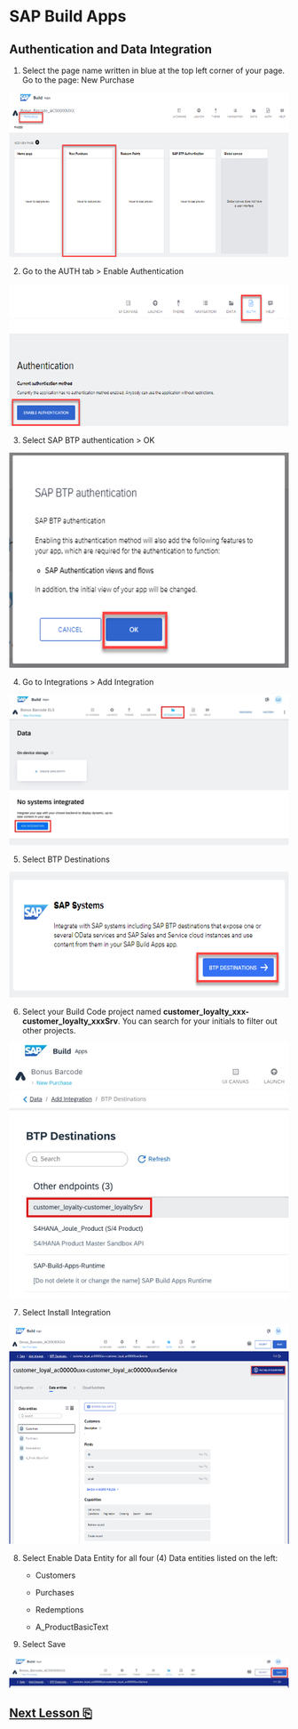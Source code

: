# SAP Build Apps

## Authentication and Data Integration

1.  Select the page name written in blue at the top left corner of your
    page. Go to the page: New Purchase

<img src="images/image1.png"
style="width:6.5in;height:3.08333in" />

2.  Go to the AUTH tab \> Enable Authentication

<img src="images/image2.png"
style="width:6.5in;height:2.66667in" />

3.  Select SAP BTP authentication \> OK

<img src="images/image3.png"
style="width:6.5in;height:4.03125in" />

4.  Go to Integrations \> Add Integration

<img src="images/image4.jpg" />

5.  Select BTP Destinations

<img src="images/image5.png"
style="width:6.5in;height:2.35417in" />

6.  Select your Build Code project named **customer_loyalty_xxx-customer_loyalty_xxxSrv**. You can search for your initials to filter out other projects.

<img src="images/image6.jpg" />

7.  Select Install Integration

<img src="images/image7.png" style="width:6.5in;height:4.11042in" />

8.  Select Enable Data Entity for all four (4) Data entities listed on
    the left:

    - Customers

    - Purchases

    - Redemptions

    - A_ProductBasicText

9.  Select Save

<img src="images/image9.jpg" />

## [Next Lesson ⎘](../ex3.3/)

